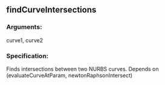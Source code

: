 ## findCurveIntersections
### Arguments: 
curve1, curve2
### Specification: 
Finds intersections between two NURBS curves. Depends on (evaluateCurveAtParam, newtonRaphsonIntersect)
